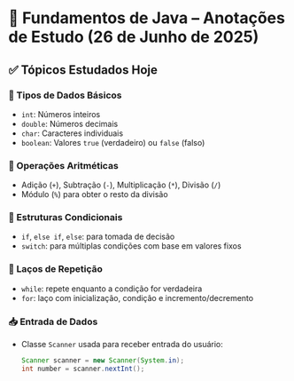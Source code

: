 # 📘 Fundamentos de Java – Anotações de Estudo (26 de Junho de 2025)

## ✅ Tópicos Estudados Hoje

### 📐 Tipos de Dados Básicos
- `int`: Números inteiros
- `double`: Números decimais
- `char`: Caracteres individuais
- `boolean`: Valores `true` (verdadeiro) ou `false` (falso)

### 🧮 Operações Aritméticas
- Adição (`+`), Subtração (`-`), Multiplicação (`*`), Divisão (`/`)
- Módulo (`%`) para obter o resto da divisão

### 🔀 Estruturas Condicionais
- `if`, `else if`, `else`: para tomada de decisão
- `switch`: para múltiplas condições com base em valores fixos

### 🔁 Laços de Repetição
- `while`: repete enquanto a condição for verdadeira
- `for`: laço com inicialização, condição e incremento/decremento

### 📥 Entrada de Dados
- Classe `Scanner` usada para receber entrada do usuário:
  ```java
  Scanner scanner = new Scanner(System.in);
  int number = scanner.nextInt();
